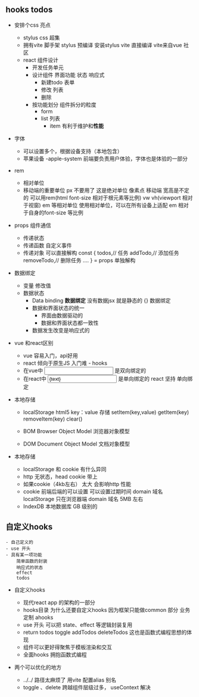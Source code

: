 ## hooks todos

- 安排个css 亮点
    - stylus 
       css 超集
    - 拥有vite 脚手架
        stylus 预编译 安装stylus vite 直接编译
        vite来自vue 社区
    - react 组件设计
       - 开发任务单元
       - 设计组件
           界面功能 状态 响应式
           - 新建todo 表单
           - 修改 列表 
           - 删除 
       - 按功能划分 组件拆分的粒度
           - form
           - list 列表
                - item 有利于维护和**性能** 

- 字体
    - 可以设置多个，根据设备支持（本地包含）
    - 苹果设备 -apple-system 前端要负责用户体验，字体也是体验的一部分
- rem
    - 相对单位
    - 移动端的重要单位 px 不要用了 这是绝对单位 像素点
        移动端 宽高是不定的 可以用rem(html font-size 相对于根元素等比例) vw vh(viewport 相对于视窗) em 等相对单位
        使用相对单位，可以在所有设备上适配
        em 相对于自身的font-size 等比例 

- props  组件通信
    - 传递状态
    - 传递函数 自定义事件
    - 传递对象 可以直接解构 
        const {
            todos,// 任务
            addTodo,// 添加任务
            removeTodo,// 删除任务
            ....
        } = props 单独解构


- 数据绑定
    - 变量 修改值
    - 数据状态 
        - Data binding **数据绑定** 没有数据jsx 就是静态的
        {} 数据绑定 
        - 数据和界面状态的统一 
           - 界面由数据驱动的 
           - 数据和界面状态都一致性
        - 数据发生改变是响应式的 
         


- vue 和react区别
    - vue 容易入门，api好用
    - react 倾向于原生JS  入门难
          - hooks
    - 在vue中 <input v-model="text"/> 是双向绑定的
    - 在react中  <input value={text} onChange={handleChange}/> 是单向绑定的
    react 坚持 单向绑定 

    
- 本地存储
    - localStorage html5
       key：value 存储
       setItem(key,value)
       getItem(key)
       removeItem(key)
       clear()
    
    - BOM Browser Object Model 浏览器对象模型
    - DOM Document Object Model 文档对象模型
- 本地存储
     - localStorage 和 cookie 有什么异同
     - http 无状态，head cookie 带上
     - 如果cookie（4kb左右） 太大 会影响http 性能 
     - cookie 前端后端的可以设置
        可以设置过期时间
        domain 域名 
       localStorage 只在浏览器端
         domain 域名
         5MB 左右
     - IndexDB 本地数据库 GB 级别的


## 自定义hooks
    - 自己定义的
    - use 开头
    - 具有某一项功能
        简单函数的封装
        响应式的状态
        effect
        todos 

- 自定义hooks
    - 现代react app 的架构的一部分
    - hooks目录
        为什么还要自定义hooks 
        因为框架只能做common 部分
        业务定制 ahooks 
    - use 开头
        可以把 state、effect 等逻辑封装复用
    - return 
        todos
        toggle
        addTodos
        deleteTodos
        这也是函数式编程思想的体现
    - 组件可以更好得聚焦于模板渲染和交互
    - 全面hooks 拥抱函数式编程 


- 两个可以优化的地方
     - ../../ 路径太麻烦了
         用vite 配置alias 别名
     - toggle 、delete 跨越组件层级过多，
         useContext 解决




